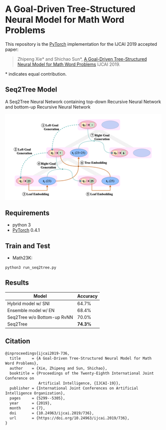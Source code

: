 # A Goal-Driven Tree-Structured Neural Model for Math Word Problems

This repository is the [PyTorch](http://pytorch.org/) implementation for the IJCAI 2019 accepted paper:
> Zhipeng Xie* and Shichao Sun*,
> [A Goal-Driven Tree-Structured Neural Model for Math Word Problems](https://www.ijcai.org/proceedings/2019/0736.pdf)
> IJCAI 2019. 

\* indicates equal contribution.

## Seq2Tree Model
A Seq2Tree Neural Network containing top-down Recursive Neural Network and bottom-up Recursive Neural Network

<img src='readme/gts_model.png' align="center" width="700px">


## Requirements
- python 3
- [PyTorch](http://pytorch.org/) 0.4.1


## Train and Test

- Math23K: 
```
python3 run_seq2tree.py
```

## Results

| Model | Accuracy | 
|--------|--------|
|Hybrid model w/ SNI | 64.7% | 
|Ensemble model w/ EN | 68.4% | 
|Seq2Tree w/o Bottom-up RvNN | 70.0% | 
|Seq2Tree| **74.3%** | 


## Citation
    @inproceedings{ijcai2019-736,
      title     = {A Goal-Driven Tree-Structured Neural Model for Math Word Problems},
      author    = {Xie, Zhipeng and Sun, Shichao},
      booktitle = {Proceedings of the Twenty-Eighth International Joint Conference on
                   Artificial Intelligence, {IJCAI-19}},
      publisher = {International Joint Conferences on Artificial Intelligence Organization},             
      pages     = {5299--5305},
      year      = {2019},
      month     = {7},
      doi       = {10.24963/ijcai.2019/736},
      url       = {https://doi.org/10.24963/ijcai.2019/736},
    }

